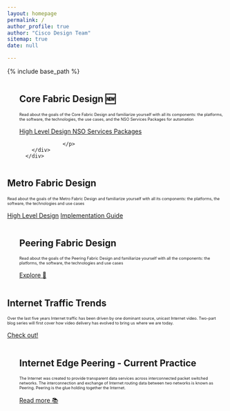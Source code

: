 ```yaml
---
layout: homepage
permalink: /
author_profile: true
author: "Cisco Design Team"
sitemap: true
date: null

---
```


{% include base_path %}


<div class="feature__wrapper">    
<div class="feature__item--left">
      <div class="archive__item" style="margin-left: 2em;">
          <div class="archive__item-teaser center" style="max-height: 300px; max-width: 300px;display: block;
           margin-left: auto; margin-right: auto;">
            <img src="{{ base_path }}/images/design_lp/core-fabric.png" alt="" />
          </div>
        <div class="archive__item-body">
            <h2 class="archive__item-title">Core Fabric Design 🆕</h2>
            <div class="archive__item-excerpt" style="font-size: 0.65em;">
            <p> Read about the goals of the Core Fabric Design and familiarize yourself with all its components: the platforms, the software, the technologies, the use cases, and the NSO Services Packages for automation 
            </p>
            </div>
            <p><a href="{{ base_path }}/blogs/2018-09-12-core-fabric-design/" 
                  class="btn ">High Level Design </a>
                <a href="https://github.com/NSO-developer/nso-xr-segmentrouting" 
                  class="btn ">NSO Services Packages</a>
                                          
                  </p>
        </div>
      </div>
</div>
</div>




<div class="feature__wrapper">
    <div class="feature__item--right">
      <div class="archive__item">
          <div class="archive__item-teaser center" style="max-height: 300px; max-width: 300px;display: block;
           margin-left: auto; margin-right: auto;">
            <img src="{{ base_path }}/images/design_lp/metro-design.png" alt="" />
          </div>
        <div class="archive__item-body">
            <h2 class="archive__item-title">Metro Fabric Design &nbsp; 
            <img src="{{ base_path }}/images/design_lp/updated.png" alt="" /></h2>
            <div class="archive__item-excerpt" style="font-size: 0.65em;">
              <p>Read about the goals of the Metro Fabric Design and familiarize 
              yourself with all its components: the platforms, the software,
               the technologies and use cases
              </p>
            </div>
            <p>
            <a href="{{ base_path }}/blogs/2018-10-01-metro-fabric-hld/" 
                  class="btn ">High Level Design</a>
            <a href="{{ base_path }}/blogs/2018-05-09-metro-design-implementation-guide/" 
                  class="btn ">Implementation Guide</a>
                  </p>
        </div>
      </div>
    </div>
</div>



<div class="feature__wrapper">    
<div class="feature__item--left">
      <div class="archive__item" style="margin-left: 2em;">
          <div class="archive__item-teaser center" style="max-height: 300px; max-width: 300px;display: block;
           margin-left: auto; margin-right: auto;">
            <img src="{{ base_path }}/images/design_lp/traffic_cloud.png" alt="" />
          </div>
        <div class="archive__item-body">
            <h2 class="archive__item-title">Peering Fabric Design
            &nbsp; <img src="{{ base_path }}/images/design_lp/updated.png" alt="" />
             </h2>
            <div class="archive__item-excerpt" style="font-size: 0.65em;">
            <p> Read about the goals of the Peering Fabric Design and
             familiarize yourself with all the components: the platforms, the software, the technologies and use cases
            </p>
            </div>
            <p><a href="{{ base_path }}/blogs/2018-10-01-peering-fabric-hld/" 
                  class="btn ">Explore 📖</a></p>
        </div>
      </div>
</div>
</div>




<div class="feature__wrapper">
    <div class="feature__item--right">
      <div class="archive__item">
          <div class="archive__item-teaser center" style="max-height: 200px; max-width: 200px;display: block;
           margin-left: auto; margin-right: auto;">
            <img src="{{ base_path }}/images/design_lp/trend-up.png" alt="" />
          </div>
        <div class="archive__item-body">
            <h2 class="archive__item-title">Internet Traffic Trends</h2>
            <div class="archive__item-excerpt" style="font-size: 0.65em;">
              <p>Over the last five years Internet traffic has been driven by one dominant source, unicast Internet 
              video. 
              Two-part blog series will first cover how video delivery has evolved to bring us where we are today.
              </p>
            </div>
            <p>
            <a href="https://xrdocs.github.io/design/blogs/2018-02-25-internet-traffic-trends/" 
                  class="btn ">Check out!</a>
                  </p>
        </div>
      </div>
    </div>
</div>



<div class="feature__wrapper">    
<div class="feature__item--left">
      <div class="archive__item" style="margin-left: 2em;">
          <div class="archive__item-teaser center" style="max-height: 300px; max-width: 300px;display: block;
           margin-left: auto; margin-right: auto;">
            <img src="{{ base_path }}/images/design_lp/peering.png" alt="" />
          </div>
        <div class="archive__item-body">
            <h2 class="archive__item-title">Internet Edge Peering - Current Practice</h2>
            <div class="archive__item-excerpt" style="font-size: 0.65em;">
            <p> The Internet was created to provide transparent data services across interconnected packet switched
             networks. The interconnection and exchange of Internet routing data between two networks is known as 
             Peering. Peering is the glue holding together the Internet.</p>
            </div>
            <p><a href="https://xrdocs.github.io/design/blogs/2017-08-01-internet-edge-peering-current-practice/" 
                  class="btn ">Read more 📚</a></p>
        </div>
      </div>
</div>
</div>
